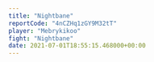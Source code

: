 ```yaml
---
title: "Nightbane"
reportCode: "4nCZHq1zGY9M32tT"
player: "Mebrykikoo"
fight: "Nightbane"
date: 2021-07-01T18:55:15.468000+00:00
---
```

